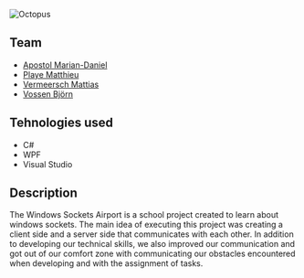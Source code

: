 ![Octopus](https://media.istockphoto.com/vectors/octopus-mascot-vector-id1291702326?k=6&m=1291702326&s=612x612&w=0&h=vTzziX4R1okBw41wyCG3RpPNELTKy9vJG3KH2mepATc=)

## Team

- [Apostol Marian-Daniel](https://github.com/Apostol-Daniel)
- [Playe Matthieu](https://github.com/PlayeMatthieu)
- [Vermeersch Mattias](https://github.com/MattiasVermeersch)
- [Vossen Björn](https://github.com/Link3-3)

## Tehnologies used
* C#
* WPF
* Visual Studio

## Description

The Windows Sockets Airport is a school project created to learn about windows sockets. The main idea of executing this project was creating a client side and a server side that communicates with each other.
In addition to developing our technical skills, we also improved our communication and got out of our comfort zone with communicating our obstacles encountered when developing and with the assignment of tasks.

